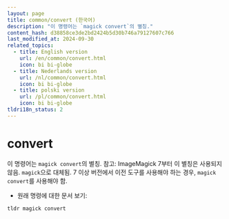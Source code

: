 ```yaml
---
layout: page
title: common/convert (한국어)
description: "이 명령어는 `magick convert`의 별칭."
content_hash: d38858ce3de2bd2424b5d30b746a79127607c766
last_modified_at: 2024-09-30
related_topics:
  - title: English version
    url: /en/common/convert.html
    icon: bi bi-globe
  - title: Nederlands version
    url: /nl/common/convert.html
    icon: bi bi-globe
  - title: polski version
    url: /pl/common/convert.html
    icon: bi bi-globe
tldri18n_status: 2
---
```

# convert

이 명령어는 `magick convert`의 별칭.
참고: ImageMagick 7부터 이 별칭은 사용되지 않음. `magick`으로 대체됨.
7 이상 버전에서 이전 도구를 사용해야 하는 경우, `magick convert`를 사용해야 함.

- 원래 명령에 대한 문서 보기:

`tldr magick convert`
